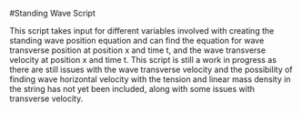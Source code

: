 #Standing Wave Script

This script takes input for different variables involved
with creating the standing wave position equation
and can find the equation for wave transverse position at 
position x and time t, and the wave transverse velocity
at position x and time t. This script is still a work in
progress as there are still issues with the wave transverse 
velocity and the possibility of finding wave horizontal velocity
with the tension and linear mass density in the string has not
yet been included, along with some issues with transverse velocity.

